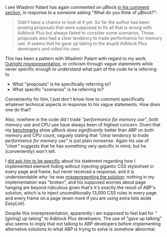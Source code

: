I see Wladimir Palant has again commented on µBlock [in his comment section](https://palant.de/2014/07/29/which-is-better-adblock-or-adblock-plus#c000761), in response to a someone asking "What do you think of µBlock?":

> Didn’t have a chance to look at it yet. So far the author has been posting proposals that were supposed to fix all that is wrong with Adblock Plus but always failed to consider some scenarios. These proposals also had a clear tendency to trade performance for memory use. It seems that he gave up taking to the stupid Adblock Plus developers and rolled his own.

This has been a pattern with Wladimir Palant with regard to my work. [Outright misrepresentation](https://github.com/gorhill/httpswitchboard/wiki/Adblock-Plus-memory-consumption), or criticism through vague statements while never specific enough to understand what part of the code he is referring to.

- What "proposals" is he specifically referring to?
- What specific "scenarios" is he referring to?

Conveniently for him, I just don't know how to comment specifically whatever technical aspects in response to his vague statements. How does one do that?

Also, nowhere in the code did I trade _"performance for memory use"_, both memory use and CPU use have always been of highest concern. Given that my [benchmarks](https://github.com/gorhill/uBlock/wiki/%C2%B5Block-vs.-ABP:-efficiency-compared) show µBlock does _significantly_ better than ABP on both memory and CPU count, vaguely stating that _"clear tendency to trade performance for memory use"_ is just plain nonsense. Again his use of _"clear"_ suggests that he has something very specific in mind, but he (conveniently) won't tell.

I [did ask him to be specific](https://bugzilla.mozilla.org/show_bug.cgi?id=988266#c43) about his statement regarding how I implemented element hiding without injecting gigantic CSS stylesheet in every page and frame, but never received a response, and it is understandable why: he was [misrepresenting the solution](https://bugzilla.mozilla.org/show_bug.cgi?id=988266#c39): nothing in my implementation was "broken", and his supposed worries about page hanging are beyond ridiculous given that's it's exactly the result of ABP's solution, which is to inject unconditionally 13,000 CSS rules in every page and every frame on a page (even more if you are using extra lists aside _EasyList_).

Despite this misrepresentation, apparently I am supposed to feel bad for "[giving] up taking" to Adblock Plus developers. The use of "gave up talking" also seems to imply that not talking to ABP developers before implementing alternative solutions to what ABP is trying to solve is somehow abnormal.